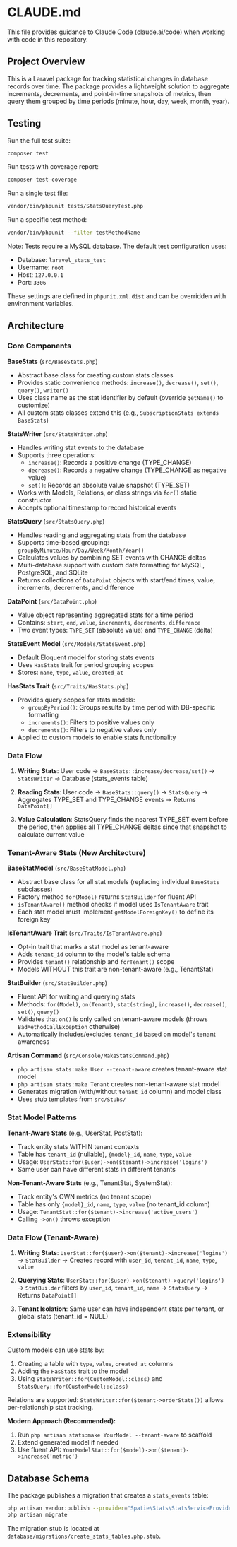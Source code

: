 # CLAUDE.md

This file provides guidance to Claude Code (claude.ai/code) when working with code in this repository.

## Project Overview

This is a Laravel package for tracking statistical changes in database records over time. The package provides a lightweight solution to aggregate increments, decrements, and point-in-time snapshots of metrics, then query them grouped by time periods (minute, hour, day, week, month, year).

## Testing

Run the full test suite:
```bash
composer test
```

Run tests with coverage report:
```bash
composer test-coverage
```

Run a single test file:
```bash
vendor/bin/phpunit tests/StatsQueryTest.php
```

Run a specific test method:
```bash
vendor/bin/phpunit --filter testMethodName
```

Note: Tests require a MySQL database. The default test configuration uses:
- Database: `laravel_stats_test`
- Username: `root`
- Host: `127.0.0.1`
- Port: `3306`

These settings are defined in `phpunit.xml.dist` and can be overridden with environment variables.

## Architecture

### Core Components

**BaseStats** (`src/BaseStats.php`)
- Abstract base class for creating custom stats classes
- Provides static convenience methods: `increase()`, `decrease()`, `set()`, `query()`, `writer()`
- Uses class name as the stat identifier by default (override `getName()` to customize)
- All custom stats classes extend this (e.g., `SubscriptionStats extends BaseStats`)

**StatsWriter** (`src/StatsWriter.php`)
- Handles writing stat events to the database
- Supports three operations:
  - `increase()`: Records a positive change (TYPE_CHANGE)
  - `decrease()`: Records a negative change (TYPE_CHANGE as negative value)
  - `set()`: Records an absolute value snapshot (TYPE_SET)
- Works with Models, Relations, or class strings via `for()` static constructor
- Accepts optional timestamp to record historical events

**StatsQuery** (`src/StatsQuery.php`)
- Handles reading and aggregating stats from the database
- Supports time-based grouping: `groupByMinute/Hour/Day/Week/Month/Year()`
- Calculates values by combining SET events with CHANGE deltas
- Multi-database support with custom date formatting for MySQL, PostgreSQL, and SQLite
- Returns collections of `DataPoint` objects with start/end times, value, increments, decrements, and difference

**DataPoint** (`src/DataPoint.php`)
- Value object representing aggregated stats for a time period
- Contains: `start`, `end`, `value`, `increments`, `decrements`, `difference`
- Two event types: `TYPE_SET` (absolute value) and `TYPE_CHANGE` (delta)

**StatsEvent Model** (`src/Models/StatsEvent.php`)
- Default Eloquent model for storing stats events
- Uses `HasStats` trait for period grouping scopes
- Stores: `name`, `type`, `value`, `created_at`

**HasStats Trait** (`src/Traits/HasStats.php`)
- Provides query scopes for stats models:
  - `groupByPeriod()`: Groups results by time period with DB-specific formatting
  - `increments()`: Filters to positive values only
  - `decrements()`: Filters to negative values only
- Applied to custom models to enable stats functionality

### Data Flow

1. **Writing Stats**: User code → `BaseStats::increase/decrease/set()` → `StatsWriter` → Database (stats_events table)

2. **Reading Stats**: User code → `BaseStats::query()` → `StatsQuery` → Aggregates TYPE_SET and TYPE_CHANGE events → Returns `DataPoint[]`

3. **Value Calculation**: StatsQuery finds the nearest TYPE_SET event before the period, then applies all TYPE_CHANGE deltas since that snapshot to calculate current value

### Tenant-Aware Stats (New Architecture)

**BaseStatModel** (`src/BaseStatModel.php`)
- Abstract base class for all stat models (replacing individual `BaseStats` subclasses)
- Factory method `for(Model)` returns `StatBuilder` for fluent API
- `isTenantAware()` method checks if model uses `IsTenantAware` trait
- Each stat model must implement `getModelForeignKey()` to define its foreign key

**IsTenantAware Trait** (`src/Traits/IsTenantAware.php`)
- Opt-in trait that marks a stat model as tenant-aware
- Adds `tenant_id` column to the model's table schema
- Provides `tenant()` relationship and `forTenant()` scope
- Models WITHOUT this trait are non-tenant-aware (e.g., TenantStat)

**StatBuilder** (`src/StatBuilder.php`)
- Fluent API for writing and querying stats
- Methods: `for(Model)`, `on(Tenant)`, `stat(string)`, `increase()`, `decrease()`, `set()`, `query()`
- Validates that `on()` is only called on tenant-aware models (throws `BadMethodCallException` otherwise)
- Automatically includes/excludes `tenant_id` based on model's tenant awareness

**Artisan Command** (`src/Console/MakeStatsCommand.php`)
- `php artisan stats:make User --tenant-aware` creates tenant-aware stat model
- `php artisan stats:make Tenant` creates non-tenant-aware stat model
- Generates migration (with/without `tenant_id` column) and model class
- Uses stub templates from `src/Stubs/`

### Stat Model Patterns

**Tenant-Aware Stats** (e.g., UserStat, PostStat):
- Track entity stats WITHIN tenant contexts
- Table has `tenant_id` (nullable), `{model}_id`, `name`, `type`, `value`
- Usage: `UserStat::for($user)->on($tenant)->increase('logins')`
- Same user can have different stats in different tenants

**Non-Tenant-Aware Stats** (e.g., TenantStat, SystemStat):
- Track entity's OWN metrics (no tenant scope)
- Table has only `{model}_id`, `name`, `type`, `value` (no tenant_id column)
- Usage: `TenantStat::for($tenant)->increase('active_users')`
- Calling `->on()` throws exception

### Data Flow (Tenant-Aware)

1. **Writing Stats**: `UserStat::for($user)->on($tenant)->increase('logins')` → `StatBuilder` → Creates record with `user_id`, `tenant_id`, `name`, `type`, `value`

2. **Querying Stats**: `UserStat::for($user)->on($tenant)->query('logins')` → `StatBuilder` filters by `user_id`, `tenant_id`, `name` → `StatsQuery` → Returns `DataPoint[]`

3. **Tenant Isolation**: Same user can have independent stats per tenant, or global stats (tenant_id = NULL)

### Extensibility

Custom models can use stats by:
1. Creating a table with `type`, `value`, `created_at` columns
2. Adding the `HasStats` trait to the model
3. Using `StatsWriter::for(CustomModel::class)` and `StatsQuery::for(CustomModel::class)`

Relations are supported: `StatsWriter::for($tenant->orderStats())` allows per-relationship stat tracking.

**Modern Approach (Recommended):**
1. Run `php artisan stats:make YourModel --tenant-aware` to scaffold
2. Extend generated model if needed
3. Use fluent API: `YourModelStat::for($model)->on($tenant)->increase('metric')`

## Database Schema

The package publishes a migration that creates a `stats_events` table:
```bash
php artisan vendor:publish --provider="Spatie\Stats\StatsServiceProvider" --tag="stats-migrations"
php artisan migrate
```

The migration stub is located at `database/migrations/create_stats_tables.php.stub`.
